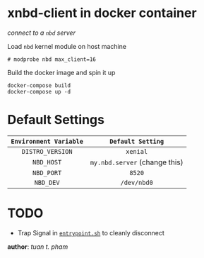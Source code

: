 xnbd-client in docker container
===============================
*connect to a `nbd` server*

Load `nbd` kernel module on host machine
```
# modprobe nbd max_client=16
```

Build the docker image and spin it up
```
docker-compose build
docker-compose up -d
```

Default Settings
================
| `Environment Variable` | `Default Setting` |
|:----------------------:|:-----------------:|
|   `DISTRO_VERSION`     |      `xenial`     |
|   `NBD_HOST`           | `my.nbd.server` (change this) |
|   `NBD_PORT`           |      `8520`       |
|   `NBD_DEV`           |      `/dev/nbd0`   |

TODO
====
* Trap Signal in [`entrypoint.sh`][0] to cleanly disconnect

__author__: *tuan t. pham*

[0]: ./scripts/entrypoint.sh
